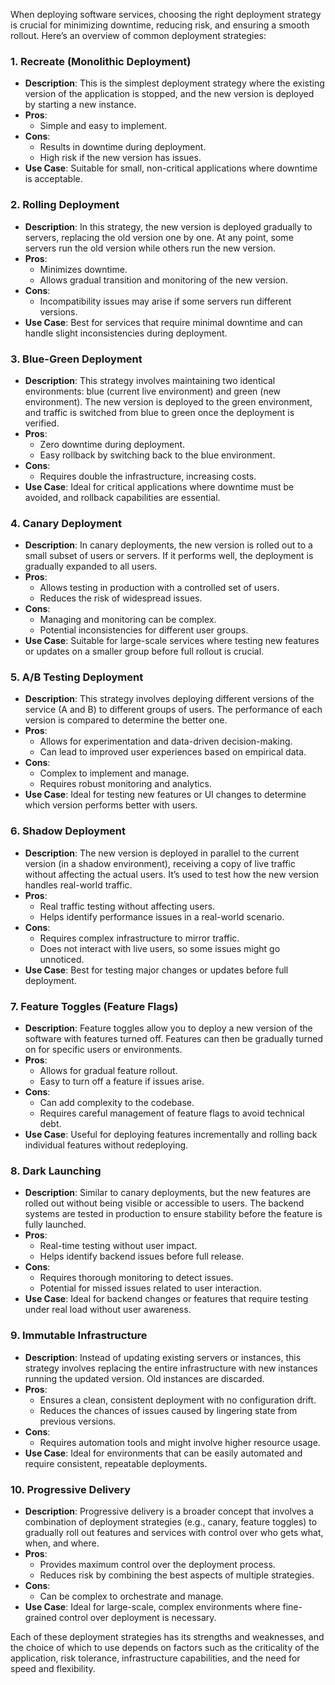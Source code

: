 When deploying software services, choosing the right deployment strategy is crucial for minimizing downtime, reducing risk, and ensuring a smooth rollout. Here’s an overview of common deployment strategies:

### 1. **Recreate (Monolithic Deployment)**
   - **Description**: This is the simplest deployment strategy where the existing version of the application is stopped, and the new version is deployed by starting a new instance.
   - **Pros**: 
     - Simple and easy to implement.
   - **Cons**: 
     - Results in downtime during deployment.
     - High risk if the new version has issues.
   - **Use Case**: Suitable for small, non-critical applications where downtime is acceptable.

### 2. **Rolling Deployment**
   - **Description**: In this strategy, the new version is deployed gradually to servers, replacing the old version one by one. At any point, some servers run the old version while others run the new version.
   - **Pros**: 
     - Minimizes downtime.
     - Allows gradual transition and monitoring of the new version.
   - **Cons**: 
     - Incompatibility issues may arise if some servers run different versions.
   - **Use Case**: Best for services that require minimal downtime and can handle slight inconsistencies during deployment.

### 3. **Blue-Green Deployment**
   - **Description**: This strategy involves maintaining two identical environments: blue (current live environment) and green (new environment). The new version is deployed to the green environment, and traffic is switched from blue to green once the deployment is verified.
   - **Pros**: 
     - Zero downtime during deployment.
     - Easy rollback by switching back to the blue environment.
   - **Cons**: 
     - Requires double the infrastructure, increasing costs.
   - **Use Case**: Ideal for critical applications where downtime must be avoided, and rollback capabilities are essential.

### 4. **Canary Deployment**
   - **Description**: In canary deployments, the new version is rolled out to a small subset of users or servers. If it performs well, the deployment is gradually expanded to all users.
   - **Pros**: 
     - Allows testing in production with a controlled set of users.
     - Reduces the risk of widespread issues.
   - **Cons**: 
     - Managing and monitoring can be complex.
     - Potential inconsistencies for different user groups.
   - **Use Case**: Suitable for large-scale services where testing new features or updates on a smaller group before full rollout is crucial.

### 5. **A/B Testing Deployment**
   - **Description**: This strategy involves deploying different versions of the service (A and B) to different groups of users. The performance of each version is compared to determine the better one.
   - **Pros**: 
     - Allows for experimentation and data-driven decision-making.
     - Can lead to improved user experiences based on empirical data.
   - **Cons**: 
     - Complex to implement and manage.
     - Requires robust monitoring and analytics.
   - **Use Case**: Ideal for testing new features or UI changes to determine which version performs better with users.

### 6. **Shadow Deployment**
   - **Description**: The new version is deployed in parallel to the current version (in a shadow environment), receiving a copy of live traffic without affecting the actual users. It’s used to test how the new version handles real-world traffic.
   - **Pros**: 
     - Real traffic testing without affecting users.
     - Helps identify performance issues in a real-world scenario.
   - **Cons**: 
     - Requires complex infrastructure to mirror traffic.
     - Does not interact with live users, so some issues might go unnoticed.
   - **Use Case**: Best for testing major changes or updates before full deployment.

### 7. **Feature Toggles (Feature Flags)**
   - **Description**: Feature toggles allow you to deploy a new version of the software with features turned off. Features can then be gradually turned on for specific users or environments.
   - **Pros**: 
     - Allows for gradual feature rollout.
     - Easy to turn off a feature if issues arise.
   - **Cons**: 
     - Can add complexity to the codebase.
     - Requires careful management of feature flags to avoid technical debt.
   - **Use Case**: Useful for deploying features incrementally and rolling back individual features without redeploying.

### 8. **Dark Launching**
   - **Description**: Similar to canary deployments, but the new features are rolled out without being visible or accessible to users. The backend systems are tested in production to ensure stability before the feature is fully launched.
   - **Pros**: 
     - Real-time testing without user impact.
     - Helps identify backend issues before full release.
   - **Cons**: 
     - Requires thorough monitoring to detect issues.
     - Potential for missed issues related to user interaction.
   - **Use Case**: Ideal for backend changes or features that require testing under real load without user awareness.

### 9. **Immutable Infrastructure**
   - **Description**: Instead of updating existing servers or instances, this strategy involves replacing the entire infrastructure with new instances running the updated version. Old instances are discarded.
   - **Pros**: 
     - Ensures a clean, consistent deployment with no configuration drift.
     - Reduces the chances of issues caused by lingering state from previous versions.
   - **Cons**: 
     - Requires automation tools and might involve higher resource usage.
   - **Use Case**: Ideal for environments that can be easily automated and require consistent, repeatable deployments.

### 10. **Progressive Delivery**
   - **Description**: Progressive delivery is a broader concept that involves a combination of deployment strategies (e.g., canary, feature toggles) to gradually roll out features and services with control over who gets what, when, and where.
   - **Pros**: 
     - Provides maximum control over the deployment process.
     - Reduces risk by combining the best aspects of multiple strategies.
   - **Cons**: 
     - Can be complex to orchestrate and manage.
   - **Use Case**: Ideal for large-scale, complex environments where fine-grained control over deployment is necessary.

Each of these deployment strategies has its strengths and weaknesses, and the choice of which to use depends on factors such as the criticality of the application, risk tolerance, infrastructure capabilities, and the need for speed and flexibility.